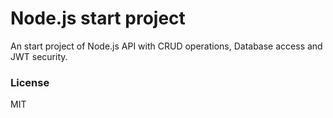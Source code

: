 # Node.js start project

An start project of Node.js API with CRUD operations, Database access and JWT security.

### License
MIT
